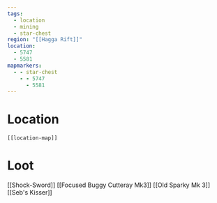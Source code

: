 ```yaml
---
tags:
  - location
  - mining
  - star-chest
region: "[[Hagga Rift]]"
location:
  - 5747
  - 5581
mapmarkers:
  - - star-chest
    - - 5747
      - 5581
---
```

# Location
```meta-bind-embed
[[location-map]]
```
# Loot
[[Shock-Sword]]
[[Focused Buggy Cutteray Mk3]]
[[Old Sparky Mk 3]]
[[Seb's Kisser]]
